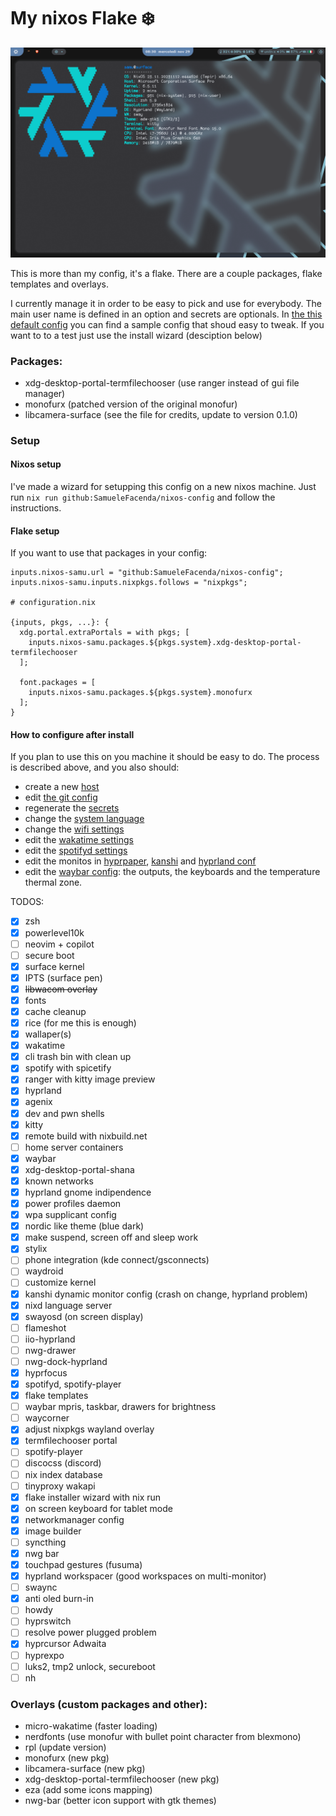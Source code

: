 # My nixos Flake :snowflake:

<!-- 
to count the lines that I've written
find ./ "" -type f 2>/dev/null -not -path '*/.*' | grep -v -E ".git|.png|.age|.jpg|.pem|.lock|.zsh|.py|.conf" | xargs cat | wc -l 
-->

![hyprland screenshot](assets/screenshot1.png)

This is more than my config, it's a flake. There are a couple packages, flake templates and overlays.

I currently manage it in order to be easy to pick and use for everybody. The main user name is defined in an option
and secrets are optionals. In [the this default config](host/genericLinux/default.nix) you can 
find a sample config that shoud easy to tweak. 
If you want to to a test just use the install wizard (desciption below)


### Packages:
- xdg-desktop-portal-termfilechooser (use ranger instead of gui file manager)
- monofurx (patched version of the original monofur)
- libcamera-surface (see the file for credits, update to version 0.1.0)


### Setup

#### Nixos setup

I've made a wizard for setupping this config on a new nixos machine.
Just run `nix run github:SamueleFacenda/nixos-config` and follow the instructions.

#### Flake setup

If you want to use that packages in your config:
```
inputs.nixos-samu.url = "github:SamueleFacenda/nixos-config";
inputs.nixos-samu.inputs.nixpkgs.follows = "nixpkgs";

# configuration.nix

{inputs, pkgs, ...}: {
  xdg.portal.extraPortals = with pkgs; [
    inputs.nixos-samu.packages.${pkgs.system}.xdg-desktop-portal-termfilechooser
  ];
  
  font.packages = [
    inputs.nixos-samu.packages.${pkgs.system}.monofurx
  ];
}

```

#### How to configure after install

If you plan to use this on you machine it should be easy to do.
The process is described above, and you also should:
- create a new [host](host/genericLinux/default.nix)
- edit [the git config](home/programs/git)
- regenerate the [secrets](secrets/README.md)
- change the [system language](modules/system.nix)
- change the [wifi settings](modules/network.nix)
- edit the [wakatime settings](home/programs/wakatime.nix)
- edit the [spotifyd settings](home/programs/spotify.nix)
- edit the monitos in [hyprpaper](home/hyprland/hyprpaper.nix),
[kanshi](home/hyprland/kanshi.nix) and [hyprland conf](home/hyprland/settings.nix)
- edit the [waybar config](home/hyprland/waybar/settings.nix): the outputs,
 the keyboards and the temperature thermal zone.


TODOS:
- [x] zsh
- [x] powerlevel10k
- [ ] neovim + copilot
- [ ] secure boot
- [x] surface kernel
- [x] IPTS (surface pen)
- [x] ~~libwacom overlay~~
- [x] fonts
- [x] cache cleanup
- [x] rice (for me this is enough)
- [x] wallaper(s)
- [x] wakatime
- [x] cli trash bin with clean up
- [x] spotify with spicetify
- [x] ranger with kitty image preview
- [x] hyprland
- [x] agenix
- [x] dev and pwn shells
- [x] kitty
- [x] remote build with nixbuild.net
- [ ] home server containers
- [x] waybar
- [x] xdg-desktop-portal-shana
- [x] known networks
- [x] hyprland gnome indipendence
- [x] power profiles daemon
- [x] wpa supplicant config
- [x] nordic like theme (blue dark)
- [x] make suspend, screen off and sleep work
- [x] stylix
- [ ] phone integration (kde connect/gsconnects)
- [ ] waydroid
- [ ] customize kernel
- [x] kanshi dynamic monitor config (crash on change, hyprland problem)
- [x] nixd language server
- [x] swayosd (on screen display)
- [ ] flameshot
- [ ] iio-hyprland
- [ ] nwg-drawer
- [ ] nwg-dock-hyprland
- [x] hyprfocus
- [x] spotifyd, spotify-player
- [x] flake templates
- [ ] waybar mpris, taskbar, drawers for brightness
- [ ] waycorner
- [x] adjust nixpkgs wayland overlay
- [x] termfilechooser portal
- [ ] spotify-player
- [ ] discocss (discord)
- [ ] nix index database
- [ ] tinyproxy wakapi
- [x] flake installer wizard with nix run
- [x] on screen keyboard for tablet mode
- [x] networkmanager config
- [x] image builder
- [ ] syncthing
- [x] nwg bar
- [x] touchpad gestures (fusuma)
- [x] hyprland workspacer (good workspaces on multi-monitor)
- [ ] swaync
- [x] anti oled burn-in
- [ ] howdy
- [ ] hyprswitch
- [ ] resolve power plugged problem
- [x] hyprcursor Adwaita
- [ ] hyprexpo
- [ ] luks2, tmp2 unlock, secureboot
- [ ] nh

### Overlays (custom packages and other):
- micro-wakatime (faster loading)
- nerdfonts (use monofur with bullet point character from blexmono)
- rpl (update version)
- monofurx (new pkg)
- libcamera-surface (new pkg)
- xdg-desktop-portal-termfilechooser (new pkg)
- eza (add some icons mapping)
- nwg-bar (better icon support with gtk themes)
